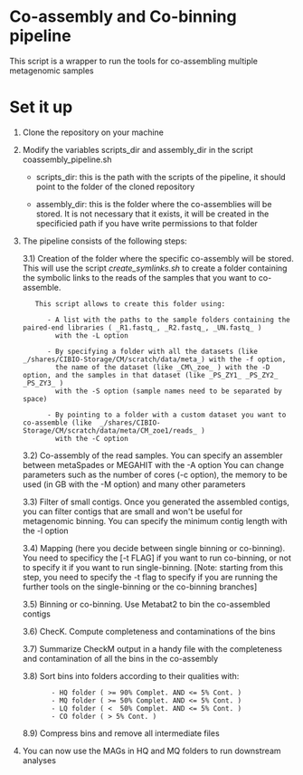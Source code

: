 # Co-assembly and Co-binning pipeline

This script is a wrapper to run the tools for co-assembling multiple metagenomic samples

# Set it up

1) Clone the repository on your machine

2) Modify the variables scripts_dir and assembly_dir in the script coassembly_pipeline.sh

    - scripts_dir: this is the path with the scripts of the pipeline, it should point to
      the folder of the cloned repository
      
    - assembly_dir: this is the folder where the co-assemblies will be stored. It is not
      necessary that it exists, it will be created in the specificied path if you have
      write permissions to that folder
      
 3) The pipeline consists of the following steps:
      
      3.1) Creation of the folder where the specific co-assembly will be stored. This 
           will use the script _create\_symlinks.sh_ to create a folder containing the
           symbolic links to the reads of the samples that you want to co-assemble.
           
           This script allows to create this folder using:
           
              - A list with the paths to the sample folders containing the paired-end libraries ( _R1.fastq_, _R2.fastq_, _UN.fastq_ )
                with the -L option
                
              - By specifying a folder with all the datasets (like _/shares/CIBIO-Storage/CM/scratch/data/meta_) with the -f option,
                the name of the dataset (like _CM\_zoe_ ) with the -D option, and the samples in that dataset (like _PS_ZY1_ _PS_ZY2_ _PS_ZY3_ )
                with the -S option (sample names need to be separated by space)
                
              - By pointing to a folder with a custom dataset you want to co-assemble (like  _/shares/CIBIO-Storage/CM/scratch/data/meta/CM_zoe1/reads_ )
                with the -C option
                 
      3.2) Co-assembly of the read samples. You can specify an assembler between metaSpades or MEGAHIT with the -A option
           You can change parameters such as the number of cores (-c option), the memory to be used (in GB with the -M option)
           and many other parameters

      3.3) Filter of small contigs. Once you generated the assembled contigs, you can filter contigs that are small and won't be
           useful for metagenomic binning. You can specify the minimum contig length with the -l option
           
      3.4) Mapping (here you decide between single binning or co-binning). You need to specificy the [-t FLAG] if you want to run
           co-binning, or not to specify it if you want to run single-binning.
           [Note: starting from this step, you need to specify the -t flag to specify if you are running the further tools on
           the single-binning or the co-binning branches]
           
      3.5) Binning or co-binning. Use Metabat2 to bin the co-assembled contigs
     
      3.6) ChecK. Compute completeness and contaminations of the bins

      3.7) Summarize CheckM output in a handy file with the completeness and contamination of all the bins in the co-assembly

      3.8) Sort bins into folders according to their qualities with:

               - HQ folder ( >= 90% Complet. AND <= 5% Cont. )
               - MQ folder ( >= 50% Complet. AND <= 5% Cont. )
               - LQ folder ( <  50% Complet. AND <= 5% Cont. )
               - CO folder ( > 5% Cont. )

      8.9) Compress bins and remove all intermediate files

 4) You can now use the MAGs in HQ and MQ folders to run downstream analyses
